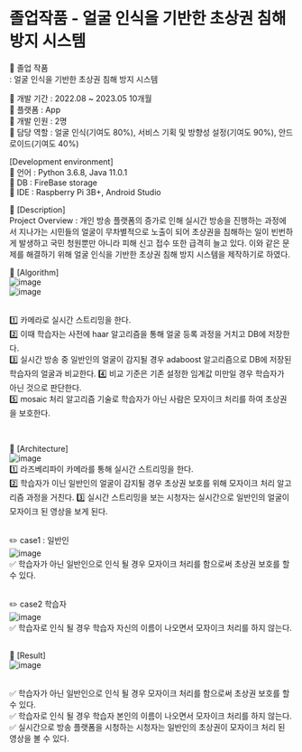 # 졸업작품 - 얼굴 인식을 기반한 초상권 침해 방지 시스템 <br/>

:book: 졸업 작품 <br/>
: 얼굴 인식을 기반한 초상권 침해 방지 시스템 <br/>

:round_pushpin: 개발 기간 : 2022.08 ~ 2023.05 10개월 <br/> 
:round_pushpin: 플랫폼 : App <br/>
:round_pushpin: 개발 인원 : 2명 <br/>
:round_pushpin: 담당 역할 : 얼굴 인식(기여도 80%), 서비스 기획 및 방향성 설정(기여도 90%), 안드로이드(기여도 40%) <br/>

[Development environment] <br/>
:round_pushpin: 언어 : Python 3.6.8, Java 11.0.1 <br/>
:round_pushpin: DB : FireBase storage <br/>
:round_pushpin: IDE : Raspberry Pi 3B+, Android Studio <br/>

:round_pushpin: [Description] <br/>
Project Overview : 개인 방송 플랫폼의 증가로 인해 실시간 방송을 진행하는 과정에서 지나가는 시민들의 얼굴이 무차별적으로 노출이 되어 초상권을 침해하는 일이 빈번하게 발생하고 국민 청원뿐만 아니라 피해 신고 접수 또한 급격히 늘고 있다. 이와 같은 문제를 해결하기 위해 얼굴 인식을 기반한 초상권 침해 방지 시스템을 제작하기로 하였다. <br/>

:round_pushpin: [Algorithm] <br/>
![image](https://user-images.githubusercontent.com/102573192/210356161-e78fed26-8a45-40cb-9fe3-fac1acb6b48f.png) <br/> 
![image](https://user-images.githubusercontent.com/102573192/215275548-01bbe2d8-3778-4426-ba26-106ee113a3ea.png) <br/> 
<br/> 

1️⃣ 카메라로 실시간 스트리밍을 한다. <br/>
2️⃣ 이때 학습자는 사전에 haar 알고리즘을 통해 얼굴 등록 과정을 거치고 DB에 저장한다.  <br/>
3️⃣ 실시간 방송 중 일반인의 얼굴이 감지될 경우 adaboost 알고리즘으로 DB에 저장된 학습자의 얼굴과 비교한다.
4️⃣ 비교 기준은 기존 설정한 임계값 미만일 경우 학습자가 아닌 것으로 판단한다. <br/>
:five: mosaic 처리 알고리즘 기술로 학습자가 아닌 사람은 모자이크 처리를 하여 초상권을 보호한다.<br/>

<br/>

:round_pushpin: [Architecture] <br/>
![image](https://github.com/kyounggseo/real-time-face/assets/102573192/07878a69-34e1-4563-9e50-d639467a6f89) <br/>
1️⃣ 라즈베리파이 카메라를 통해 실시간 스트리밍을 한다. <br/>
2️⃣ 학습자가 이닌 일반인의 얼굴이 감지될 경우 초상권 보호를 위해 모자이크 처리 알고리즘 과정을 거친다.
3️⃣ 실시간 스트리밍을 보는 시청자는 실시간으로 일반인의 얼굴이 모자이크 된 영상을 보게 된다. <br/>
<br/>

✏️ case1 : 일반인 <br/>
![image](https://user-images.githubusercontent.com/102573192/210356297-37bff7e5-de71-4aa0-966e-c9e7660e455c.png) <br/>
✅ 학습자가 아닌 일반인으로 인식 될 경우 모자이크 처리를 함으로써 초상권 보호를 할 수 있다. <br/>
<br/>

✏️ case2 학습자 <br/>
![image](https://github.com/kyounggseo/real-time-face/assets/102573192/b7258bad-fec2-42dc-9b71-60d96ce24290) <br/>
✅ 학습자로 인식 될 경우 학습자 자신의 이름이 나오면서 모자이크 처리를 하지 않는다. <br/>
<br/>

:round_pushpin: [Result] <br/>
![image](https://github.com/kyounggseo/real-time-face/assets/102573192/9ebc3fc3-4106-4c21-b6c0-16da77fb7979) <br/>
<br/>

✅ 학습자가 아닌 일반인으로 인식 될 경우 모자이크 처리를 함으로써 초상권 보호를 할 수 있다. <br/>
✅ 학습자로 인식 될 경우 학습자 본인의 이름이 나오면서 모자이크 처리를 하지 않는다.<br/>
✅ 실시간으로 방송 플랫폼을 시청하는 시청자는 일반인의 초상권이 모자이크 처리 된 영상을 볼 수 있다.<br/>
